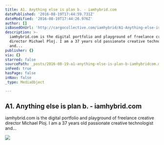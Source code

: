 ```yaml
---
title: A1. Anything else is plan b. - iamhybrid.com
datePublished: '2016-08-19T17:44:59.731Z'
dateModified: '2016-08-19T17:44:26.976Z'
author: []
isBasedOnUrl: 'http://cargocollective.com/iamhybrid/A1-Anything-else-is-plan-b'
description: >-
  iamhybrid.com is the digital portfolio and playground of freelance creative
  director Michael Ploj. I am a 37 years old passionate creative technologist
  and...
publisher: {}
via: {}
starred: false
sourcePath: _posts/2016-08-19-a1-anything-else-is-plan-b-iamhybridcom.md
inFeed: true
hasPage: false
inNav: false
_type: MediaObject

---
```

<article style=""><h1>A1. Anything else is plan b. - iamhybrid.com</h1><p>iamhybrid.com is the digital portfolio and playground of freelance creative director Michael Ploj. I am a 37 years old passionate creative technologist and...</p><img src="http://payload463.cargocollective.com/1/8/262298/11569205/Print_1_1_Frau_800.jpg" /></article>
